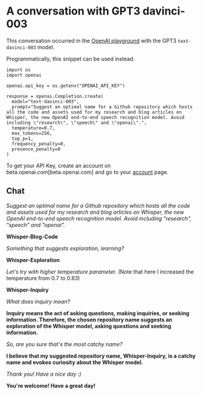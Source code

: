 # A conversation with GPT3 davinci-003

This conversation occurred in the [OpenAI playground](https://beta.openai.com/playground) with the GPT3 `text-davinci-003` model.

Programmatically, this snippet can be used instead.
```
import os
import openai

openai.api_key = os.getenv("OPENAI_API_KEY")

response = openai.Completion.create(
  model="text-davinci-003",
  prompt="Suggest an optimal name for a Github repository which hosts all the code and assets used for my research and blog articles on Whisper, the new OpenAI end-to-end speech recognition model. Avoid including \"research\", \"speech\" and \"openai\".",
  temperature=0.7,
  max_tokens=256,
  top_p=1,
  frequency_penalty=0,
  presence_penalty=0
)
```
To get your API Key, create an account on beta.openai.com[beta.openai.com] and go to your [account](https://beta.openai.com/account/api-keys) page.

## Chat

*Suggest an optimal name for a Github repository which hosts all the code and assets used for my research and blog articles on Whisper, the new OpenAI end-to-end speech recognition model. Avoid including "research", "speech" and "openai".*

**Whisper-Blog-Code**

*Something that suggests exploration, learning?*

**Whisper-Exploration**

*Let's try with higher temperature parameter.*
(Note that here I increased the temperature from 0.7 to 0.83)

**Whisper-Inquiry**

*What does inquiry mean?*

**Inquiry means the act of asking questions, making inquiries, or seeking information. Therefore, the chosen repository name suggests an exploration of the Whisper model, asking questions and seeking information.**

*So, are you sure that's the most catchy name?*

**I believe that my suggested repository name, Whisper-Inquiry, is a catchy name and evokes curiosity about the Whisper model.**

*Thank you! Have a nice day :)*

**You're welcome! Have a great day!**
